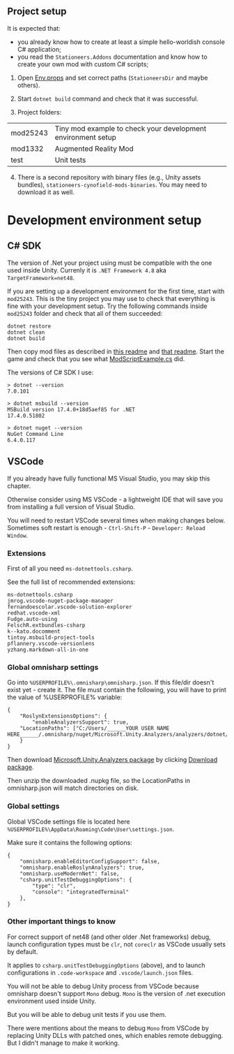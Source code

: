 
## Project setup

It is expected that:
- you already know how to create at least a simple hello-worldish console C# application;
- you read the `Stationeers.Addons` documentation and know how to create your own mod with custom C# scripts;

1. Open [Env.props](Env.props) and set correct paths (`StationeersDir` and maybe others).

1. Start `dotnet build` command and check that it was successful.

1. Project folders:

|||
| :--- | :--- |
| mod25243 | Tiny mod example to check your development environment setup |
| mod1332  | Augmented Reality Mod |
| test  | Unit tests |

4. There is a second repository with binary files (e.g., Unity assets bundles), `stationeers-cynofield-mods-binaries`. You may need to download it as well.


# Development environment setup

## C# SDK

The version of .Net your project using must be compatible with the one used inside Unity.
Currenly it is `.NET Framework 4.8` aka `TargetFramework=net48`.

If you are setting up a development environment for the first time, start with `mod25243`.
This is the tiny project you may use to check that everything is fine with your development setup.
Try the following commands inside `mod25243` folder and check that all of them succeeded:
```
dotnet restore
dotnet clean
dotnet build
```

Then copy mod files as described in [this readme](mod25243/ModTemplate/readme.md) and [that readme](mod25243/Scripts/readme.md). Start the game and check that you see what [ModScriptExample.cs](mod25243/Scripts/ModScriptExample.cs) did.

The versions of C# SDK I use:
```
> dotnet --version
7.0.101

> dotnet msbuild --version
MSBuild version 17.4.0+18d5aef85 for .NET 
17.4.0.51802

> dotnet nuget --version
NuGet Command Line
6.4.0.117
```

## VSCode

If you already have fully functional MS Visual Studio, you may skip this chapter.

Otherwise consider using MS VSCode - a lightweight IDE that will save you from 
installing a full version of Visual Studio.

You will need to restart VSCode several times when making changes below.
Sometimes soft restart is enough - `Ctrl-Shift-P` - `Developer: Reload Window`.

### Extensions

First of all you need `ms-dotnettools.csharp`.

See the full list of recommended extensions:
```
ms-dotnettools.csharp
jmrog.vscode-nuget-package-manager
fernandoescolar.vscode-solution-explorer
redhat.vscode-xml
Fudge.auto-using
FelschR.extbundles-csharp
k--kato.docomment
tintoy.msbuild-project-tools
pflannery.vscode-versionlens
yzhang.markdown-all-in-one
```

### Global omnisharp settings

Go into `%USERPROFILE%\.omnisharp\omnisharp.json`.
If this file/dir doesn't exist yet - create it.
The file must contain the following, you will have to print the value of %USERPROFILE% variable:
```
{
    "RoslynExtensionsOptions": {
        "enableAnalyzersSupport": true,
	"LocationPaths": ["C:/Users/______YOUR USER NAME HERE______/.omnisharp/nuget/Microsoft.Unity.Analyzers/analyzers/dotnet/cs"]
    }
}
```

Then download [Microsoft.Unity.Analyzers package](https://www.nuget.org/packages/Microsoft.Unity.Analyzers/)
by clicking [Download package](https://www.nuget.org/api/v2/package/Microsoft.Unity.Analyzers/1.15.0).

Then unzip the downloaded .nupkg file, so the LocationPaths in omnisharp.json will match directories on disk.


### Global settings

Global VSCode settings file is located here `%USERPROFILE%\AppData\Roaming\Code\User\settings.json`.

Make sure it contains the following options:
```
{
    "omnisharp.enableEditorConfigSupport": false,
    "omnisharp.enableRoslynAnalyzers": true,
    "omnisharp.useModernNet": false,
    "csharp.unitTestDebuggingOptions": {
        "type": "clr",
        "console": "integratedTerminal"
    },
}
```

### Other important things to know

For correct support of net48 (and other older .Net frameworks) debug, 
launch configuration types must be `clr`, not `coreclr` as VSCode usually sets by default.

It applies to `csharp.unitTestDebuggingOptions` (above), and to launch configurations
in `.code-workspace` and `.vscode/launch.json` files.

You will not be able to debug Unity process from VSCode because omnisharp doesn't support
`Mono` debug. `Mono` is the version of .net execution environment used inside Unity.

But you will be able to debug unit tests if you use them.

There were mentions about the means to debug `Mono` from VSCode by replacing Unity DLLs
with patched ones, which enables remote debugging. But I didn't manage to make it working.
